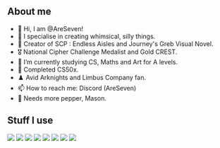 ## About me
- 👋 Hi, I am @AreSeven!
- 👀 I specialise in creating whimsical, silly things.
- 📂 Creator of SCP : Endless Aisles and Journey's Greb Visual Novel.
- 🎖️ National Cipher Challenge Medalist and Gold CREST.
- 🌱 I’m currently studying CS, Maths and Art for A levels.
- 💾 Completed CS50x.
- ♟️ Avid Arknights and Limbus Company fan.
- 📫 How to reach me: Discord (AreSeven)
- 🧂 Needs more pepper, Mason.


## Stuff I use
<img src="https://img.shields.io/badge/Python-%233776AB?logo=python&logoColor=%23FFFFFF"> <img src="https://img.shields.io/badge/JavaScript-%23F7DF1E?logo=javascript&logoColor=%23FFFFFF"> <img src="https://img.shields.io/badge/RenPy-%23FFFFFF?logo=renpy&logoColor=%23FFFFFF&color=%23FF7F7F"> <img src="https://img.shields.io/badge/PyCharm-%23FFFFFF?logo=pycharm&logoColor=%23FFFFFF&color=%2388FF00"> <img src="https://img.shields.io/badge/Godot-%23FFFFFF?logo=godotengine&logoColor=%23FFFFFF&color=%23478CBF"> <img src="https://img.shields.io/badge/C-%23FFFFFF?logo=c&logoColor=%23FFFFFF&color=%23A8B9CC">
<img src="https://img.shields.io/badge/C%2B%2B-%23FFFFFF?logo=cplusplus&logoColor=%23FFFFFF&color=%2300599C"> <img src="https://img.shields.io/badge/Discord-%23FFFFFF?logo=discord&logoColor=%23FFFFFF&color=%235865F2">
